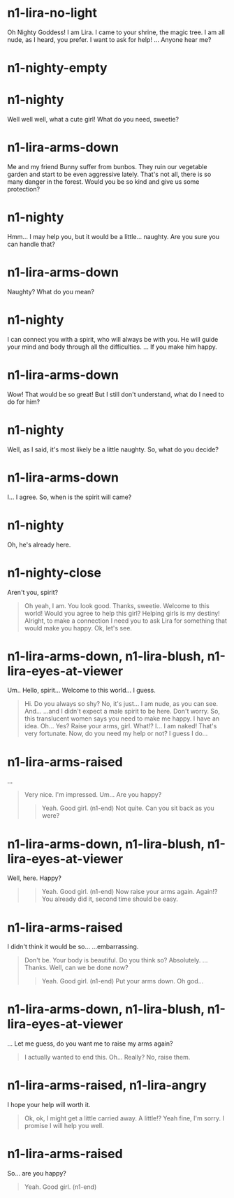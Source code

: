 # n1-lira-no-light

Oh Nighty Goddess! I am Lira. I came to your shrine, the magic tree.
I am all nude, as I heard, you prefer. I want to ask for help!
...
Anyone hear me?
# n1-nighty-empty

# n1-nighty

Well well well, what a cute girl!
What do you need, sweetie?
# n1-lira-arms-down
Me and my friend Bunny suffer from bunbos.
They ruin our vegetable garden and start to be even aggressive lately.
That's not all, there is so many danger in the forest.
Would you be so kind and give us some protection?
# n1-nighty
Hmm... I may help you, but it would be a little... naughty.
Are you sure you can handle that?
# n1-lira-arms-down
Naughty? What do you mean?
# n1-nighty
I can connect you with a spirit, who will always be with you.
He will guide your mind and body through all the difficulties.
...
If you make him happy.
# n1-lira-arms-down
Wow! That would be so great!
But I still don't understand, what do I need to do for him?
# n1-nighty
Well, as I said, it's most likely be a little naughty.
So, what do you decide?
# n1-lira-arms-down
I...
I agree.
So, when is the spirit will came?
# n1-nighty
Oh, he's already here.
# n1-nighty-close
Aren't you, spirit?
> Oh yeah, I am. You look good.
Thanks, sweetie. Welcome to this world!
Would you agree to help this girl?
> Helping girls is my destiny!
Alright, to make a connection I need you to ask Lira for something that would make you happy.
> Ok, let's see.
# n1-lira-arms-down, n1-lira-blush, n1-lira-eyes-at-viewer
Um.. Hello, spirit...
Welcome to this world... I guess.
> Hi. Do you always so shy?
No, it's just...
I am nude, as you can see. And...
...and I didn't expect a male spirit to be here.
> Don't worry. So, this translucent women says you need to make me happy. I have an idea.
Oh... Yes?
> Raise your arms, girl.
What!? I...
I am naked!
> That's very fortunate. Now, do you need my help or not?
I guess I do...
# n1-lira-arms-raised

...
> Very nice. I'm impressed.
Um... Are you happy?
>> Yeah. Good girl. (n1-end)
> Not quite. Can you sit back as you were?
# n1-lira-arms-down, n1-lira-blush, n1-lira-eyes-at-viewer
Well, here. Happy?
>> Yeah. Good girl. (n1-end)
> Now raise your arms again.
Again!?
> You already did it, second time should be easy.
# n1-lira-arms-raised
I didn't think it would be so...
...embarrassing.
> Don't be. Your body is beautiful.
Do you think so?
> Absolutely.
...
Thanks. Well, can we be done now?
>> Yeah. Good girl. (n1-end)
> Put your arms down.
Oh god...
# n1-lira-arms-down, n1-lira-blush, n1-lira-eyes-at-viewer
...
Let me guess, do you want me to raise my arms again?
> I actually wanted to end this.
Oh... Really?
> No, raise them.
# n1-lira-arms-raised, n1-lira-angry

I hope your help will worth it.
> Ok, ok, I might get a little carried away.
A little!?
> Yeah fine, I'm sorry. I promise I will help you well.
# n1-lira-arms-raised
So... are you happy?
> Yeah. Good girl. (n1-end)